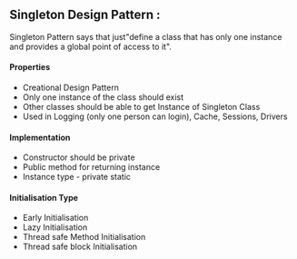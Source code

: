## Singleton Design Pattern :

Singleton Pattern says that just"define a class that has only one instance and provides a global point of access to it".

#### Properties
- Creational Design Pattern
- Only one instance of the class should exist
- Other classes should be able to get Instance of Singleton Class
- Used in Logging (only one person can login), Cache, Sessions, Drivers

#### Implementation
- Constructor should be private
- Public method for returning instance
- Instance type - private static

#### Initialisation Type
- Early Initialisation
- Lazy Initialisation
- Thread safe Method Initialisation
- Thread safe block Initialisation




  
